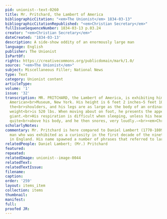 ```yaml
---
pid: unionist--text-0260
title: Mr. Pritchard, the Lambert of America
bibliographicCitation: "<em>The Unionist</em> 1834-03-13"
bibliographicCitationRepublished: "<em>Christian Secretary</em>"
fullIssueSequenceNumber: 1834-03-13 p.03.24
creator: "<em>Christian Secretary</em>"
dateCreated: '1834-03-13'
description: A side-show oddity of an enormously large man
language: English
publisher: The Unionist
IsPartOf: 
rights: https://creativecommons.org/publicdomain/mark/1.0/
source: "<em>The Unionist</em>"
subject: Miscellaneous Filler; National News
type: Text
category: Unionist content
articleType: 
volume: '1'
issue: '32'
transcription: MR. PRITCHARD, the Lambert of America, is exhibiting himself at the
  American<br>Museum, New York. His height is 6 feet 2 inches—5 feet 10 inches around
  the<br>shoulders, and his legs are as large as the body of an ordinary man; his
  weight<br>is 520 lbs. When moving about on foot, he presents the appearance of a
  giant.<br>His respiration is difficult when sleeping, unless his head is elevated
  quite<br>above his body, and he then snores, very loudly.—<br><em>Christian Secretary.</em>
scholarlyNotes: 
commentary: Mr. Pritchard is here compared to Daniel Lambert (1770-1809), a gargantuan
  man who was exhibited as a curiosity in the first decade of the nineteenth century
  in England. His name spawned a number of phrases that referred to large size.
relatedPeople: Daniel Lambert; (Mr.) Pritchard
featured: 
repeated: 
relatedImage: unionist--image-0044
relatedText: 
relatedTextIssue: 
filename: 
caption: 
order: '259'
layout: items_item
collection: items
thumbnail: 
manifest: 
full: 
proofed JR: 
---
```


